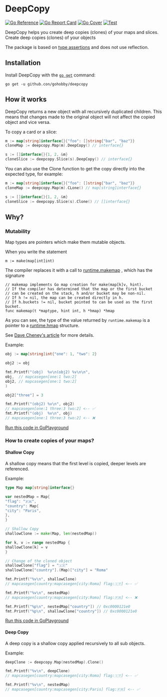 # DeepCopy

[![Go Reference](https://pkg.go.dev/badge/github.com/gohobby/deepcopy.svg)](https://pkg.go.dev/github.com/gohobby/deepcopy)
[![Go Report Card](https://goreportcard.com/badge/github.com/gohobby/deepcopy)](https://goreportcard.com/report/github.com/gohobby/deepcopy)
[![Go Cover](https://gocover.io/_badge/github.com/gohobby/deepcopy)](https://gocover.io/github.com/gohobby/deepcopy)
[![Test](https://github.com/gohobby/deepcopy/actions/workflows/test.yml/badge.svg)](https://github.com/gohobby/deepcopy/actions/workflows/test.yml)

DeepCopy helps you create deep copies (clones) of your maps and slices.
Create deep copies (clones) of your objects

The package is based on [type assertions](https://golang.org/ref/spec#Type_assertions) and does not use reflection.

## Installation

Install DeepCopy with the [`go get`](https://pkg.go.dev/cmd/go#hdr-Add_dependencies_to_current_module_and_install_them)
command:

```shell
go get -u github.con/gohobby/deepcopy
```

## How it works

DeepCopy returns a new object with all recursively duplicated children. This means that changes made to the original
object will not affect the copied object and vice versa.

To copy a card or a slice:

```go
m := map[string]interface{}{"foo": []string{"bar", "baz"}}
cloneMap := deepcopy.Map(m).DeepCopy() // interface{}

s := []interface{}{1, 2, &m}
cloneSlice := deepcopy.Slice(s).DeepCopy() // interface{}
```

You can also use the Clone function to get the copy directly into the expected type, for example:

```go
m := map[string]interface{}{"foo": []string{"bar", "baz"}}
cloneMap := deepcopy.Map(m).CLone() // map[string]interface{}

s := []interface{}{1, 2, &m}
cloneSlice := deepcopy.Slice(s).Clone() // []interface{}
```

## Why?

### Mutability

Map types are pointers which make them mutable objects.

When you write the statement

`m := make(map[int]int)`

The compiler replaces it with a call
to [runtime.makemap](https://cs.opensource.google/go/go/+/master:src/runtime/map.go;l=304;drc=6f327f7b889b81549d551ce6963067267578bd70)
, which has the signature

    // makemap implements Go map creation for make(map[k]v, hint).
    // If the compiler has determined that the map or the first bucket
    // can be created on the stack, h and/or bucket may be non-nil.
    // If h != nil, the map can be created directly in h.
    // If h.buckets != nil, bucket pointed to can be used as the first bucket.
    func makemap(t *maptype, hint int, h *hmap) *hmap

As you can see, the type of the value returned by `runtime.makemap` is a pointer to
a [runtime.hmap](https://cs.opensource.google/go/go/+/master:src/runtime/map.go;l=116;drc=6f327f7b889b81549d551ce6963067267578bd70)
structure.

See [Dave Cheney's article](https://dave.cheney.net/2017/04/30/if-a-map-isnt-a-reference-variable-what-is-it) for more
details.

Example:

```go
obj := map[string]int{"one": 1, "two": 2}

obj2 := obj

fmt.Printf("(obj)  %v\n(obj2) %v\n\n",
obj,  // mapcasegen[one:1 two:2]
obj2, // mapcasegen[one:1 two:2]
)

obj2["three"] = 3

fmt.Printf("(obj2) %v\n", obj2)
// mapcasegen[one:1 three:3 two:2] <-- ✅
fmt.Printf("(obj)  %v\n", obj)
// mapcasegen[one:1 three:3 two:2] <-- ❌
```

[Run this code in GoPlayground](https://play.golang.org/p/cLd5MJEagSI)

### How to create copies of your maps?

#### Shallow Copy

A shallow copy means that the first level is copied, deeper levels are referenced.

Example:

```go
type Map map[string]interface{}

var nestedMap = Map{
"flag": "🇫🇷",
"country": Map{
"city": "Paris",
},
}

// Shallow Copy
shallowClone := make(Map, len(nestedMap))

for k, v := range nestedMap {
shallowClone[k] = v
}

// Change of the cloned object
shallowClone["flag"] = "🇮🇹"
shallowClone["country"].(Map)["city"] = "Roma"

fmt.Printf("%v\n", shallowClone)
// mapcasegen[country:mapcasegen[city:Roma] flag:🇮🇹] <-- ✅

fmt.Printf("%v\n", nestedMap)
// mapcasegen[country:mapcasegen[city:Roma] flag:🇫🇷] <-- ❌

fmt.Printf("%p\n", nestedMap["country"]) // 0xc0000121e0
fmt.Printf("%p\n", shallowClone["country"]) // 0xc0000121e0
```

[Run this code in GoPlayground](https://play.golang.org/p/ZgGoyaC5hQa)

#### Deep Copy

A deep copy is a shallow copy applied recursively to all sub objects.

Example:

```go
deepClone := deepcopy.Map(nestedMap).Clone()

fmt.Printf("%v\n", deepClone)
// mapcasegen[country:mapcasegen[city:Roma] flag:🇮🇹] <-- ✅

fmt.Printf("%v\n", nestedMap)
// mapcasegen[country:mapcasegen[city:Paris] flag:🇫🇷] <-- ✅
```
